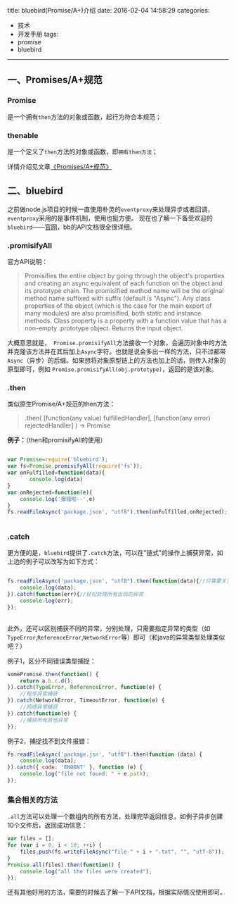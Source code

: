 title: bluebird(Promise/A+)介绍
date: 2016-02-04 14:58:29
categories: 
- 技术
- 开发手册
tags: 
- promise
- bluebird
---


## 一、Promises/A+规范

### Promise

是一个拥有`then`方法的对象或函数，起行为符合本规范；

### thenable

是一个定义了`then`方法的对象或函数，即`拥有then方法`；

详情介绍见文章[《Promises/A+规范》](http://www.ituring.com.cn/article/66566)

## 二、bluebird

之前做node.js项目的时候一直使用朴灵的`eventproxy`来处理异步或者回调，`eventproxy`采用的是事件机制，使用也挺方便。
现在也了解一下备受欢迎的`bluebird`——[官网](http://bluebirdjs.com/)，bb的API文档很全很详细。
<!--more-->
### .promisifyAll

官方API说明：
> Promisifies the entire object by going through the object's properties and creating an async equivalent of each function on the object and its prototype chain. The promisified method name will be the original method name suffixed with suffix (default is "Async"). Any class properties of the object (which is the case for the main export of many modules) are also promisified, both static and instance methods. Class property is a property with a function value that has a non-empty .prototype object. Returns the input object.

大概意思就是，` Promise.promisifyAll`方法接收一个对象，会遍历对象中的方法并克隆该方法并在其后加上`Async`字符。也就是说会多出一样的方法，只不过都带`Async`（异步）的后缀。如果想将对象原型链上的方法也加上的话，则传入对象的原型即可，例如 `Promise.promisifyAll(obj.prototype)`，返回的是该对象。

### .then

类似原生Promise/A+规范的then方法：
> .then(
    [function(any value) fulfilledHandler],
    [function(any error) rejectedHandler]
    ) -> Promise

**例子：**（then和promisifyAll的使用）
```javascript

var Promise=require('bluebird');
var fs=Promise.promisifyAll(require('fs'));
var onFulfilled=function(data){
       console.log(data)
}
var onRejected=function(e){
    console.log('报错啦--',e)
}
fs.readFileAsync('package.json', "utf8").then(onFulfilled,onRejected);
    
```

### .catch
更方便的是，`bluebird`提供了`.catch`方法，可以在"链式"的操作上捕获异常，如上边的例子可以改写为如下方式：
```javascript

fs.readFileAsync('package.json', "utf8").then(function(data){//只需要关注成功的时候
    console.log(data);
}).catch(function(err){//轻松处理所有出现的异常
    console.log(err);
});
    
```

此外，还可以区别捕获不同的异常，分别处理，只需要指定异常的类型（如`TypeError`,`ReferenceError`,`NetworkError`等）即可（和java的异常类型处理类似吧？）

例子1，区分不同错误类型捕捉：
```javascript
somePromise.then(function() {
    return a.b.c.d();
}).catch(TypeError, ReferenceError, function(e) {
    //程序异常捕获
}).catch(NetworkError, TimeoutError, function(e) {
    //网络异常捕获
}).catch(function(e) {
    //捕获所有其他异常
});
```

例子2，捕捉找不到文件报错：
```javascript
fs.readFileAsync('package.jsn', "utf8").then(function (data) {
    console.log(data);
}).catch({ code: 'ENOENT' }, function (e) {
    console.log("file not found: " + e.path);
});

```

### 集合相关的方法
`.all`方法可以处理一个数组内的所有方法，处理完毕返回信息，如例子异步创建10个文件后，返回成功信息：

```javascript
var files = [];
for (var i = 0; i < 10; ++i) {
    files.push(fs.writeFileAsync("file-" + i + ".txt", "", "utf-8"));
}
Promise.all(files).then(function() {
    console.log("all the files were created");
});
```

还有其他好用的方法，需要的时候去了解一下API文档，根据实际情况使用即可。